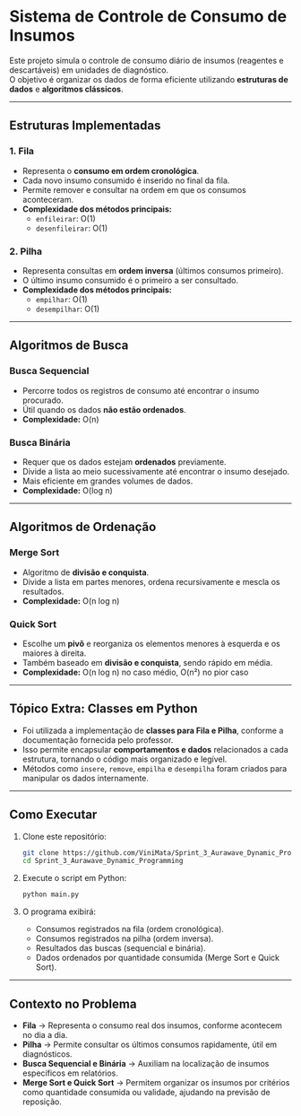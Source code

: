 # Sistema de Controle de Consumo de Insumos

Este projeto simula o controle de consumo diário de insumos (reagentes e descartáveis) em unidades de diagnóstico.  
O objetivo é organizar os dados de forma eficiente utilizando **estruturas de dados** e **algoritmos clássicos**.

---

## Estruturas Implementadas

### 1. Fila
- Representa o **consumo em ordem cronológica**.
- Cada novo insumo consumido é inserido no final da fila.
- Permite remover e consultar na ordem em que os consumos aconteceram.
- **Complexidade dos métodos principais:**  
  - `enfileirar`: O(1)  
  - `desenfileirar`: O(1)  

### 2. Pilha
- Representa consultas em **ordem inversa** (últimos consumos primeiro).
- O último insumo consumido é o primeiro a ser consultado.
- **Complexidade dos métodos principais:**  
  - `empilhar`: O(1)  
  - `desempilhar`: O(1)  

---

## Algoritmos de Busca

### Busca Sequencial
- Percorre todos os registros de consumo até encontrar o insumo procurado.
- Útil quando os dados **não estão ordenados**.
- **Complexidade:** O(n)

### Busca Binária
- Requer que os dados estejam **ordenados** previamente.
- Divide a lista ao meio sucessivamente até encontrar o insumo desejado.
- Mais eficiente em grandes volumes de dados.
- **Complexidade:** O(log n)

---

## Algoritmos de Ordenação

### Merge Sort
- Algoritmo de **divisão e conquista**.
- Divide a lista em partes menores, ordena recursivamente e mescla os resultados.
- **Complexidade:** O(n log n)

### Quick Sort
- Escolhe um **pivô** e reorganiza os elementos menores à esquerda e os maiores à direita.
- Também baseado em **divisão e conquista**, sendo rápido em média.
- **Complexidade:** O(n log n) no caso médio, O(n²) no pior caso

---

## Tópico Extra: Classes em Python
- Foi utilizada a implementação de **classes para Fila e Pilha**, conforme a documentação fornecida pelo professor.
- Isso permite encapsular **comportamentos e dados** relacionados a cada estrutura, tornando o código mais organizado e legível.
- Métodos como `insere`, `remove`, `empilha` e `desempilha` foram criados para manipular os dados internamente.

---

## Como Executar

1. Clone este repositório:
   ```bash
   git clone https://github.com/ViniMata/Sprint_3_Aurawave_Dynamic_Programming
   cd Sprint_3_Aurawave_Dynamic_Programming
   ``` 

2. Execute o script em Python:

   ```bash
   python main.py
   ```

3. O programa exibirá:

   * Consumos registrados na fila (ordem cronológica).
   * Consumos registrados na pilha (ordem inversa).
   * Resultados das buscas (sequencial e binária).
   * Dados ordenados por quantidade consumida (Merge Sort e Quick Sort).

---

## Contexto no Problema

* **Fila** → Representa o consumo real dos insumos, conforme acontecem no dia a dia.
* **Pilha** → Permite consultar os últimos consumos rapidamente, útil em diagnósticos.
* **Busca Sequencial e Binária** → Auxiliam na localização de insumos específicos em relatórios.
* **Merge Sort e Quick Sort** → Permitem organizar os insumos por critérios como quantidade consumida ou validade, ajudando na previsão de reposição.

